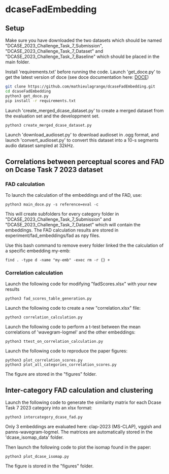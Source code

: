 # dcaseFadEmbedding

## Setup

Make sure you have downloaded the two datasets which should be named "DCASE_2023_Challenge_Task_7_Submission", "DCASE_2023_Challenge_Task_7_Dataset" and "DCASE_2023_Challenge_Task_7_Baseline" which should be placed in the main folder. 

Install 'requirements.txt' before running the code.
Launch 'get_doce.py' to get the latest version of doce (see doce documentation here: [DOCE](https://doce.readthedocs.io/en/latest/))
```bash
git clone https://github.com/mathieulagrange/dcaseFadEmbedding.git
cd dcaseFadEmbedding
python3 get_doce.py
pip install -r requirements.txt
```

Launch 'create_merged_dcase_dataset.py' to create a merged dataset from the evaluation set and the developpment set.
```bash
python3 create_merged_dcase_dataset.py
```

Launch 'download_audioset.py' to download audioset in .ogg format, and launch 'convert_audioset.py' to convert this dataset into a 10-s segments audio dataset sampled at 32kHz.

## Correlations between perceptual scores and FAD on Dcase Task 7 2023 dataset

### FAD calculation

To launch the calculation of the embeddings and of the FAD, use:

```
python3 main_doce.py -s reference=eval -c
```

This will create subfolders for every category folder in "DCASE_2023_Challenge_Task_7_Submission" and "DCASE_2023_Challenge_Task_7_Dataset" which will contain the embeddings. The FAD calculation results are stored in experiment/fad_embeddings/fad as npy files.

Use this bash command to remove every folder linked the the calculation of a specific embedding my-emb:

```
find . -type d -name "my-emb" -exec rm -r {} +
```

### Correlation calculation

Launch the following code for modifying "fadScores.xlsx" with your new results

```
python3 fad_scores_table_generation.py
```

Launch the following code to create a new "correlation.xlsx" file:

```
python3 correlation_calculation.py
```

Launch the following code to perform a t-test between the mean correlations of 'wavegram-logmel' and the other embeddings:

```
python3 ttest_on_correlation_calculation.py
```

Launch the following code to reproduce the paper figures:

```
python3 plot_correlation_scores.py
python3 plot_all_categories_correlation_scores.py

```

The figure are stored in the "figures" folder.

## Inter-category FAD calculation and clustering

Launch the following code to generate the similarity matrix for each Dcase Task 7 2023 category into an xlsx format:
```
python3 intercategory_dcase_fad.py
```

Only 3 embeddings are evaluated here: clap-2023 (MS-CLAP), vggish and panns-wavegram-logmel. The matrices are automatically stored in the 'dcase_isomap_data' folder.


Then launch the following code to plot the isomap found in the paper:

```
python3 plot_dcase_isomap.py
```

The figure is stored in the "figures" folder.